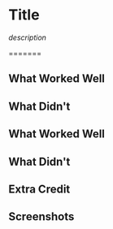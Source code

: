 # Title

*description*

=======


## What Worked Well

## What Didn't

## What Worked Well

## What Didn't

## Extra Credit

## Screenshots
